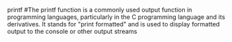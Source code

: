 printf
#The printf function is a commonly used output function in programming languages, particularly in the C programming language and its derivatives. It stands for "print formatted" and is used to display formatted output to the console or other output streams
